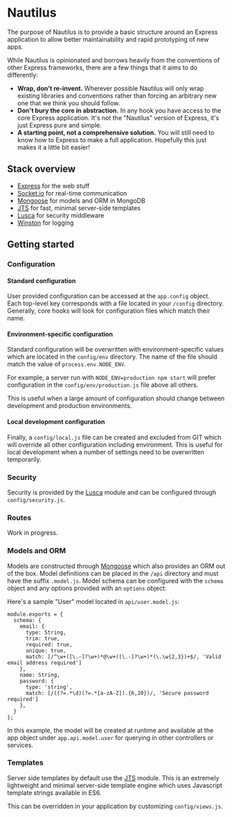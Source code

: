# Nautilus

The purpose of Nautilus is to provide a basic structure around an Express
application to allow better maintainability and rapid prototyping of new apps.

While Nautilus is opinionated and borrows heavily from the conventions of other
Express frameworks, there are a few things that it aims to do differently:

* **Wrap, don't re-invent.** Wherever possible Nautilus will only wrap existing
  libraries and conventions rather than forcing an arbitrary new one that we
  think you should follow.
* **Don't bury the core in abstraction.** In any hook you have access to the
  core Express application. It's not the "Nautilus" version of Express, it's
  just Express pure and simple.
* **A starting point, not a comprehensive solution.** You will still need to
  know how to Express to make a full application. Hopefully this just makes it
  a little bit easier!

## Stack overview

* [Express](http://expressjs.com) for the web stuff
* [Socket.io](http://socket.io) for real-time communication
* [Mongoose](http://mongoosejs.com) for models and ORM in MongoDB
* [JTS](https://github.com/Ignigena/jts) for fast, minimal server-side templates
* [Lusca](http://github.com/krakenjs/lusca) for security middleware
* [Winston](http://github.com/winstonjs/winston) for logging

## Getting started

### Configuration

#### Standard configuration

User provided configuration can be accessed at the `app.config` object. Each
top-level key corresponds with a file located in your `/config` directory.
Generally, core hooks will look for configuration files which match their name.

#### Environment-specific configuration

Standard configuration will be overwritten with environment-specific values
which are located in the `config/env` directory. The name of the file should
match the value of `process.env.NODE_ENV`.

For example, a server run with `NODE_ENV=production npm start` will prefer
configuration in the `config/env/production.js` file above all others.

This is useful when a large amount of configuration should change between
development and production environments.

#### Local development configuration

Finally, a `config/local.js` file can be created and excluded from GIT which
will override all other configuration including environment. This is useful for
local development when a number of settings need to be overwritten temporarily.

### Security

Security is provided by the [Lusca](http://github.com/krakenjs/lusca) module and
can be configured through `config/security.js`.

### Routes

Work in progress.

### Models and ORM

Models are constructed through [Mongoose](http://mongoosejs.com) which also
provides an ORM out of the box. Model definitions can be placed in the `/api`
directory and must have the suffix `.model.js`. Model schema can be configured
with the `schema` object and any options provided with an `options` object:

Here's a sample "User" model located in `api/user.model.js`:

```
module.exports = {
  schema: {
    email: {
      type: String,
      trim: true,
      required: true,
      unique: true,
      match: [/^\w+([\.-]?\w+)*@\w+([\.-]?\w+)*(\.\w{2,3})+$/, 'Valid email address required']
    },
    name: String,
    password: {
      type: 'string',
      match: [/((?=.*\d)(?=.*[a-zA-Z]).{6,20})/, 'Secure password required']
    },
  }
};
```

In this example, the model will be created at runtime and available at the app
object under `app.api.model.user` for querying in other controllers or services.

### Templates

Server side templates by default use the [JTS](https://github.com/Ignigena/jts)
module. This is an extremely lightweight and minimal server-side template
engine which uses Javascript template strings available in ES6.

This can be overridden in your application by customizing `config/views.js`.
